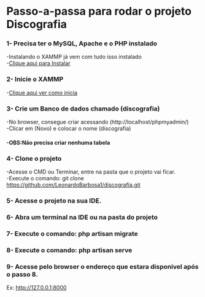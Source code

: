 # Passo-a-passa para rodar o projeto Discografia


### 1- Precisa ter o MySQL, Apache e o PHP instalado <br>
-Instalando o XAMMP já vem com tudo isso instalado<br>
-<a href="https://packagist.org/packages/laravel/framework">Clique aqui para Instalar</a><br>


### 2- Inicie o XAMMP<br>
-<a href="https://packagist.org/packages/laravel/framework">Clique aqui ver como inicia</a><br>

### 3- Crie um Banco de dados chamado (discografia)<br>
-No browser, consegue criar acessando (http://localhost/phpmyadmin/)<br>
-Clicar em (Novo) e colocar o nome (discografia)<br>
#### -OBS:Não precisa criar nenhuma tabela

### 4- Clone o projeto <br>
-Acesse o CMD ou Terminar, entre na pasta que o projeto vai ficar. <br>
-Execute o comando: git clone https://github.com/LeonardoBarbosa1/discografia.git

### 5- Acesse o projeto na sua IDE.

### 6- Abra um terminal na IDE ou na pasta do projeto

### 7- Execute o comando: php artisan migrate

### 8- Execute o comando: php artisan serve

### 9- Acesse pelo browser o endereço que estara disponivel após o passo 8.
Ex: http://127.0.0.1:8000

